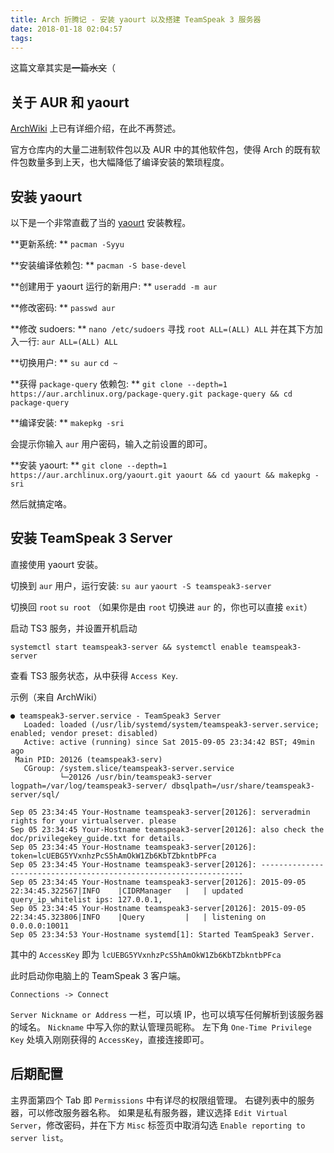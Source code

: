 ```yaml
---
title: Arch 折腾记 - 安装 yaourt 以及搭建 TeamSpeak 3 服务器
date: 2018-01-18 02:04:57
tags:
---
```


这篇文章其实是~~一篇水文~~（

## 关于 AUR 和 yaourt

[ArchWiki][1] 上已有详细介绍，在此不再赘述。

官方仓库内的大量二进制软件包以及 AUR 中的其他软件包，使得 Arch 的既有软件包数量多到上天，也大幅降低了编译安装的繁琐程度。

## 安装 yaourt

以下是一个非常直截了当的 [yaourt][2] 安装教程。<!-- more -->

**更新系统: **
`pacman -Syyu`

**安装编译依赖包: **
`pacman -S base-devel`

**创建用于 yaourt 运行的新用户: **
`useradd -m aur`

**修改密码: **
`passwd aur`

**修改 sudoers: **
`nano /etc/sudoers`
寻找 `root ALL=(ALL) ALL` 并在其下方加入一行: 
`aur ALL=(ALL) ALL`

**切换用户: **
`su aur`
`cd ~`

**获得 `package-query` 依赖包: **
`git clone --depth=1 https://aur.archlinux.org/package-query.git package-query && cd package-query`

**编译安装: **
`makepkg -sri`

会提示你输入 `aur` 用户密码，输入之前设置的即可。

**安装 yaourt: **
`git clone --depth=1 https://aur.archlinux.org/yaourt.git yaourt && cd yaourt && makepkg -sri`

然后就搞定咯。

## 安装 TeamSpeak 3 Server

直接使用 yaourt 安装。

切换到 `aur` 用户，运行安装: 
`su aur`
`yaourt -S teamspeak3-server`

切换回 `root`
`su root` （如果你是由 `root` 切换进 `aur` 的，你也可以直接 `exit`）

启动 TS3 服务，并设置开机启动

`systemctl start teamspeak3-server && systemctl enable teamspeak3-server`

查看 TS3 服务状态，从中获得 `Access Key`.

示例（来自 ArchWiki）

```
● teamspeak3-server.service - TeamSpeak3 Server
   Loaded: loaded (/usr/lib/systemd/system/teamspeak3-server.service; enabled; vendor preset: disabled)
   Active: active (running) since Sat 2015-09-05 23:34:42 BST; 49min ago
 Main PID: 20126 (teamspeak3-serv)
   CGroup: /system.slice/teamspeak3-server.service
           └─20126 /usr/bin/teamspeak3-server logpath=/var/log/teamspeak3-server/ dbsqlpath=/usr/share/teamspeak3-server/sql/

Sep 05 23:34:45 Your-Hostname teamspeak3-server[20126]: serveradmin rights for your virtualserver. please
Sep 05 23:34:45 Your-Hostname teamspeak3-server[20126]: also check the doc/privilegekey_guide.txt for details.
Sep 05 23:34:45 Your-Hostname teamspeak3-server[20126]: token=lcUEBG5YVxnhzPcS5hAmOkW1Zb6KbTZbkntbPFca                                                     
Sep 05 23:34:45 Your-Hostname teamspeak3-server[20126]: ------------------------------------------------------------------
Sep 05 23:34:45 Your-Hostname teamspeak3-server[20126]: 2015-09-05 22:34:45.322567|INFO    |CIDRManager   |   | updated query_ip_whitelist ips: 127.0.0.1,
Sep 05 23:34:45 Your-Hostname teamspeak3-server[20126]: 2015-09-05 22:34:45.323806|INFO    |Query         |   | listening on 0.0.0.0:10011
Sep 05 23:34:53 Your-Hostname systemd[1]: Started TeamSpeak3 Server.
```

其中的 `AccessKey` 即为 `lcUEBG5YVxnhzPcS5hAmOkW1Zb6KbTZbkntbPFca`

此时启动你电脑上的 TeamSpeak 3 客户端。

`Connections -> Connect`

`Server Nickname or Address` 一栏，可以填 IP，也可以填写任何解析到该服务器的域名。
`Nickname` 中写入你的默认管理员昵称。
左下角 `One-Time Privilege Key` 处填入刚刚获得的 `AccessKey`，直接连接即可。

## 后期配置

主界面第四个 Tab 即 `Permissions` 中有详尽的权限组管理。
右键列表中的服务器，可以修改服务器名称。
如果是私有服务器，建议选择 `Edit Virtual Server`，修改密码，并在下方 `Misc` 标签页中取消勾选 `Enable reporting to server list`。



  [1]: https://wiki.archlinux.org/index.php/Arch_User_Repository_(%E7%AE%80%E4%BD%93%E4%B8%AD%E6%96%87)
  [2]: https://wiki.archlinux.org/index.php/AUR_helpers_(%E7%AE%80%E4%BD%93%E4%B8%AD%E6%96%87)#yaourt